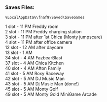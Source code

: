 ### Saves Files:
```
%LocalAppData%\fnaf9\Saved\SaveGames
```
1 slot - 11 PM Freddy room
<br>
2 slot - 11 PM Freddy charging station
<br>
3 slot - 11 PM after 1st Chica (Monty jumpscare) 
<br>
4 slot - 11 PM after office camera
<br>
12 slot - 12 AM after daycare
<br>
13 slot - 1 AM
<br>
34 slot - 4 AM FazbearBlast
<br>
37 slot - 4 AM Chica Kitchen
<br>
40 slot - 4 AM Afton Family
<br>
41 slot - 5 AM Roxy Raceway
<br>
42 slot - 5 AM DJ Music Man
<br>
43 slot - 5 AM Dj Music Man (done!)
<br>
45 slot - 5 AM Monty Golf
<br>
49 slot - 5 AM Monty Gold MiniGame Arcade
